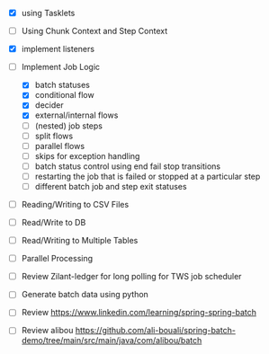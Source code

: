 - [x] using Tasklets
- [ ] Using Chunk Context and Step Context
- [x] implement listeners
- [ ] Implement Job Logic
    - [x] batch statuses
    - [x] conditional flow
    - [x] decider 
    - [x] external/internal flows
    - [ ] (nested) job steps
    - [ ] split flows
    - [ ] parallel flows
    - [ ] skips for exception handling
    - [ ] batch status control using end fail stop transitions
    - [ ] restarting the job that is failed or stopped at a particular step
    - [ ] different batch job and step exit statuses

- [ ] Reading/Writing to CSV Files
- [ ] Read/Write to DB
- [ ] Read/Writing to Multiple Tables
- [ ] Parallel Processing

- [ ] Review Zilant-ledger for long polling for TWS job scheduler
- [ ] Generate batch data using python
- [ ] Review https://www.linkedin.com/learning/spring-spring-batch
- [ ] Review alibou  https://github.com/ali-bouali/spring-batch-demo/tree/main/src/main/java/com/alibou/batch





